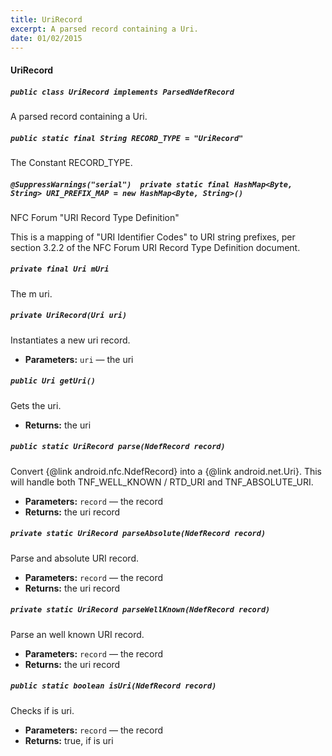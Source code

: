 ```yaml
---
title: UriRecord
excerpt: A parsed record containing a Uri.
date: 01/02/2015
---
```

#### UriRecord

##### `public class UriRecord implements ParsedNdefRecord`

A parsed record containing a Uri.

##### `public static final String RECORD_TYPE = "UriRecord"`

The Constant RECORD_TYPE.

##### `@SuppressWarnings("serial")  private static final HashMap<Byte, String> URI_PREFIX_MAP = new HashMap<Byte, String>()`

NFC Forum "URI Record Type Definition" 

This is a mapping of "URI Identifier Codes" to URI string prefixes, per section 3.2.2 of the NFC Forum URI Record Type Definition document.

##### `private final Uri mUri`

The m uri.

##### `private UriRecord(Uri uri)`

Instantiates a new uri record.

 * **Parameters:** `uri` — the uri

##### `public Uri getUri()`

Gets the uri.

 * **Returns:** the uri

##### `public static UriRecord parse(NdefRecord record)`

Convert {@link android.nfc.NdefRecord} into a {@link android.net.Uri}. This will handle both TNF_WELL_KNOWN / RTD_URI and TNF_ABSOLUTE_URI.

 * **Parameters:** `record` — the record
 * **Returns:** the uri record

##### `private static UriRecord parseAbsolute(NdefRecord record)`

Parse and absolute URI record.

 * **Parameters:** `record` — the record
 * **Returns:** the uri record

##### `private static UriRecord parseWellKnown(NdefRecord record)`

Parse an well known URI record.

 * **Parameters:** `record` — the record
 * **Returns:** the uri record

##### `public static boolean isUri(NdefRecord record)`

Checks if is uri.

 * **Parameters:** `record` — the record
 * **Returns:** true, if is uri